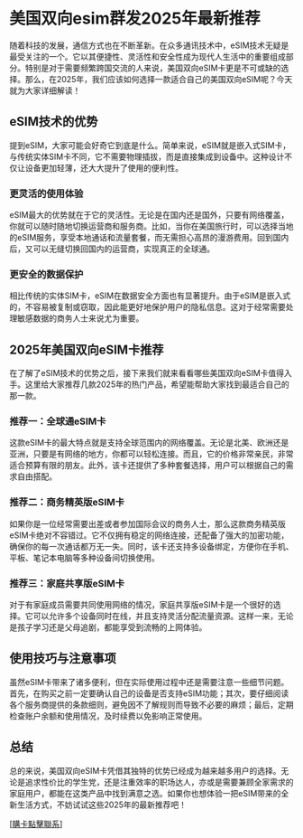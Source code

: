 # 美国双向esim群发2025年最新推荐

随着科技的发展，通信方式也在不断革新。在众多通讯技术中，eSIM技术无疑是最受关注的一个。它以其便捷性、灵活性和安全性成为现代人生活中的重要组成部分。特别是对于需要频繁跨国交流的人来说，美国双向eSIM卡更是不可或缺的选择。那么，在2025年，我们应该如何选择一款适合自己的美国双向eSIM呢？今天就为大家详细解读！

## eSIM技术的优势

提到eSIM，大家可能会好奇它到底是什么。简单来说，eSIM就是嵌入式SIM卡，与传统实体SIM卡不同，它不需要物理插拔，而是直接集成到设备中。这种设计不仅让设备更加轻薄，还大大提升了使用的便利性。

### 更灵活的使用体验

eSIM最大的优势就在于它的灵活性。无论是在国内还是国外，只要有网络覆盖，你就可以随时随地切换运营商和服务商。比如，当你在美国旅行时，可以选择当地的eSIM服务，享受本地通话和流量套餐，而无需担心高昂的漫游费用。回到国内后，又可以无缝切换回国内的运营商，实现真正的全球通。

### 更安全的数据保护

相比传统的实体SIM卡，eSIM在数据安全方面也有显著提升。由于eSIM是嵌入式的，不容易被复制或窃取，因此能更好地保护用户的隐私信息。这对于经常需要处理敏感数据的商务人士来说尤为重要。

## 2025年美国双向eSIM卡推荐

在了解了eSIM技术的优势之后，接下来我们就来看看哪些美国双向eSIM卡值得入手。这里给大家推荐几款2025年的热门产品，希望能帮助大家找到最适合自己的那一款。

### 推荐一：全球通eSIM卡

这款eSIM卡的最大特点就是支持全球范围内的网络覆盖。无论是北美、欧洲还是亚洲，只要是有网络的地方，你都可以轻松连接。而且，它的价格非常亲民，非常适合预算有限的朋友。此外，该卡还提供了多种套餐选择，用户可以根据自己的需求自由搭配。

### 推荐二：商务精英版eSIM卡

如果你是一位经常需要出差或者参加国际会议的商务人士，那么这款商务精英版eSIM卡绝对不容错过。它不仅拥有稳定的网络连接，还配备了强大的加密功能，确保你的每一次通话都万无一失。同时，该卡还支持多设备绑定，方便你在手机、平板、笔记本电脑等多种设备间切换使用。

### 推荐三：家庭共享版eSIM卡

对于有家庭成员需要共同使用网络的情况，家庭共享版eSIM卡是一个很好的选择。它可以允许多个设备同时在线，并且支持灵活分配流量资源。这样一来，无论是孩子学习还是父母追剧，都能享受到流畅的上网体验。

## 使用技巧与注意事项

虽然eSIM卡带来了诸多便利，但在实际使用过程中还是需要注意一些细节问题。首先，在购买之前一定要确认自己的设备是否支持eSIM功能；其次，要仔细阅读各个服务商提供的条款细则，避免因不了解规则而导致不必要的麻烦；最后，定期检查账户余额和使用情况，及时续费以免影响正常使用。

## 总结

总的来说，美国双向eSIM卡凭借其独特的优势已经成为越来越多用户的选择。无论是追求性价比的学生党，还是注重效率的职场达人，亦或是需要兼顾全家需求的家庭用户，都能在这类产品中找到满意之选。如果你也想体验一把eSIM带来的全新生活方式，不妨试试这些2025年的最新推荐吧！

[[購卡點擊聯系](https://t.me/s/SXDXQF)]